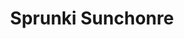 ---
slug: sprunki-sunchonre-2567
title: Sprunki Sunchonre
description: "Sprunki Sunchonre is an exciting online game. Play for free directly in your browser!"
icon: /images/popular_mods/Sprunki Sunchonre.png
url: https://wowtbc.net/sprunkin/sunchonre/index.html
previewImage: /images/popular_mods/Sprunki Sunchonre.png
type: popular mods

# SEO配置
seo:
  title: "Sprunki Sunchonre - Play Free Online Game | Fun Browser Games"
  description: "Sprunki Sunchonre - Play this fun online game for free in your browser. No download required!"
  ogImage: "/images/popular_mods/Sprunki Sunchonre.png"
  keywords: "sprunki-sunchonre-2567, online game, browser game, free game, popular mods game, play online"

videoUrls:
  - https://www.youtube.com/embed/example1
  - https://www.youtube.com/embed/example2

whyPlay:
  title: "Why Play Sprunki Sunchonre?"
  items:
    - "Immersive Gameplay: Sprunki Sunchonre offers an engaging and immersive gaming experience that will keep you entertained for hours"
    - "Challenging Levels: Test your skills with increasingly difficult challenges and obstacles"
    - "Beautiful Graphics: Enjoy stunning visuals and smooth animations that bring the game world to life"
    - "Regular Updates: New content and features are added regularly to keep the game fresh and exciting"
    - "Free to Play: Experience all the fun without spending a penny"
    - "Community Features: Connect with other players, share strategies, and compete for high scores"
    - "Cross-Platform: Play on any device with a web browser, no downloads required"

features:
  title: "Key Features of Sprunki Sunchonre"
  image: "/images/popular_mods/Sprunki Sunchonre.png"
  items:
    - "Intuitive Controls: Easy to learn controls make Sprunki Sunchonre accessible for players of all skill levels"
    - "Multiple Game Modes: Enjoy various gameplay options that provide different challenges and experiences"
    - "Character Customization: Personalize your gaming experience with unique characters and items"
    - "Achievement System: Complete special tasks to earn rewards and recognition"
    - "Leaderboards: Compete with players worldwide and see who can achieve the highest scores"

characteristics:
  title: "Game Characteristics"
  image: "/images/popular_mods/Sprunki Sunchonre.png"
  items:
    - "Genre: Popular mods game with elements of strategy and skill"
    - "Difficulty: Suitable for both casual gamers and those seeking a challenge"
    - "Play Time: Quick sessions or extended gameplay, depending on your preference"
    - "Art Style: Vibrant and engaging visuals that enhance the gaming experience"
    - "Sound Design: Immersive audio that complements the gameplay perfectly"

info: "Sprunki Sunchonre is an exciting online game that offers players a unique and engaging gaming experience. With its intuitive controls, stunning visuals, and challenging gameplay, Sprunki Sunchonre provides hours of entertainment for players of all ages and skill levels. Whether you're looking for a quick gaming session during a break or an extended play session, Sprunki Sunchonre delivers an immersive experience that will keep you coming back for more. The game features multiple levels of increasing difficulty, ensuring that players are constantly challenged as they progress. With regular updates adding new content and features, Sprunki Sunchonre remains fresh and exciting, providing endless entertainment options for its growing community of players."

howToPlayIntro: "Welcome to Sprunki Sunchonre! This guide will walk you through the basics and help you master the game. Whether you're a beginner or looking to improve your skills, these tips and instructions will enhance your gaming experience."

howToPlaySteps:
  - title: "Getting Started"
    description: "Begin your Sprunki Sunchonre adventure by familiarizing yourself with the controls. Use your keyboard or mouse to navigate through the game interface. The tutorial will guide you through the basic mechanics and help you understand the objectives."
  - title: "Understanding the Objectives"
    description: "In Sprunki Sunchonre, your main goal is to progress through levels by completing specific objectives. Each level presents unique challenges that require different strategies and approaches."
  - title: "Mastering the Controls"
    description: "Practice using the controls to improve your precision and reaction time. Sprunki Sunchonre requires quick reflexes and strategic thinking to overcome obstacles and defeat opponents."
  - title: "Utilizing Power-ups"
    description: "Collect power-ups throughout the game to enhance your abilities and overcome difficult challenges. Each power-up offers unique advantages that can be crucial for success."
  - title: "Developing Strategies"
    description: "As you progress in Sprunki Sunchonre, develop effective strategies for different scenarios. Analyze patterns, anticipate challenges, and adapt your approach to maximize your performance."

faq:
  title: "Frequently Asked Questions about Sprunki Sunchonre"
  items:
    - question: "Is Sprunki Sunchonre free to play?"
      answer: "Yes, Sprunki Sunchonre is completely free to play directly in your web browser. No downloads or purchases are required to enjoy the full game experience."
    - question: "Can I play Sprunki Sunchonre on mobile devices?"
      answer: "Yes, Sprunki Sunchonre is optimized for both desktop and mobile play. You can enjoy the game on any device with a web browser and internet connection."
    - question: "Are there any in-game purchases?"
      answer: "While Sprunki Sunchonre is free to play, there may be optional in-game purchases available for cosmetic items or additional features that don't affect core gameplay."
    - question: "How often is Sprunki Sunchonre updated?"
      answer: "The developers regularly update Sprunki Sunchonre with new content, features, and improvements based on player feedback and game performance."
    - question: "Can I play Sprunki Sunchonre offline?"
      answer: "Currently, Sprunki Sunchonre requires an internet connection to play as it's a browser-based online game."
    - question: "Is Sprunki Sunchonre suitable for children?"
      answer: "Yes, Sprunki Sunchonre is designed to be family-friendly and suitable for players of all ages."
    - question: "How do I report bugs or issues?"
      answer: "If you encounter any problems while playing Sprunki Sunchonre, you can report them through the game's support page or contact the developers directly through their website."
    - question: "Still Have Questions?"
      answer: "If you have additional questions about Sprunki Sunchonre that aren't covered in this FAQ, please visit our support center or contact our customer service team for assistance."
---